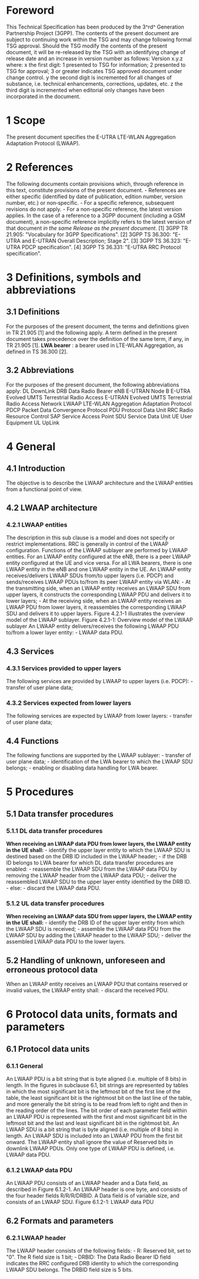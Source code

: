 # Foreword
This Technical Specification has been produced by the 3^rd^ Generation
Partnership Project (3GPP).
The contents of the present document are subject to continuing work within the
TSG and may change following formal TSG approval. Should the TSG modify the
contents of the present document, it will be re-released by the TSG with an
identifying change of release date and an increase in version number as
follows:
Version x.y.z
where:
x the first digit:
1 presented to TSG for information;
2 presented to TSG for approval;
3 or greater indicates TSG approved document under change control.
y the second digit is incremented for all changes of substance, i.e. technical
enhancements, corrections, updates, etc.
z the third digit is incremented when editorial only changes have been
incorporated in the document.
# 1 Scope
The present document specifies the E-UTRA LTE-WLAN Aggregation Adaptation
Protocol (LWAAP).
# 2 References
The following documents contain provisions which, through reference in this
text, constitute provisions of the present document.
\- References are either specific (identified by date of publication, edition
number, version number, etc.) or non‑specific.
\- For a specific reference, subsequent revisions do not apply.
\- For a non-specific reference, the latest version applies. In the case of a
reference to a 3GPP document (including a GSM document), a non-specific
reference implicitly refers to the latest version of that document _in the
same Release as the present document_.
[1] 3GPP TR 21.905: \"Vocabulary for 3GPP Specifications\".
[2] 3GPP TS 36.300: \"E-UTRA and E-UTRAN Overall Description; Stage 2\".
[3] 3GPP TS 36.323: \"E-UTRA PDCP specification\".
[4] 3GPP TS 36.331: \"E-UTRA RRC Protocol specification\".
# 3 Definitions, symbols and abbreviations
## 3.1 Definitions
For the purposes of the present document, the terms and definitions given in
TR 21.905 [1] and the following apply. A term defined in the present document
takes precedence over the definition of the same term, if any, in TR 21.905
[1].
**LWA bearer** : a bearer used in LTE-WLAN Aggregation, as defined in TS
36.300 [2].
## 3.2 Abbreviations
For the purposes of the present document, the following abbreviations apply:
DL DownLink
DRB Data Radio Bearer
eNB E-UTRAN Node B
E-UTRA Evolved UMTS Terrestrial Radio Access
E-UTRAN Evolved UMTS Terrestrial Radio Access Network
LWAAP LTE-WLAN Aggregation Adaptation Protocol
PDCP Packet Data Convergence Protocol
PDU Protocol Data Unit
RRC Radio Resource Control
SAP Service Access Point
SDU Service Data Unit
UE User Equipment
UL UpLink
# 4 General
## 4.1 Introduction
The objective is to describe the LWAAP architecture and the LWAAP entities
from a functional point of view.
## 4.2 LWAAP architecture
### 4.2.1 LWAAP entities
The description in this sub clause is a model and does not specify or restrict
implementations.
RRC is generally in control of the LWAAP configuration.
Functions of the LWAAP sublayer are performed by LWAAP entities. For an LWAAP
entity configured at the eNB, there is a peer LWAAP entity configured at the
UE and vice versa. For all LWA bearers, there is one LWAAP entity in the eNB
and one LWAAP entity in the UE.
An LWAAP entity receives/delivers LWAAP SDUs from/to upper layers (i.e. PDCP)
and sends/receives LWAAP PDUs to/from its peer LWAAP entity via WLAN:
\- At the transmitting side, when an LWAAP entity receives an LWAAP SDU from
upper layers, it constructs the corresponding LWAAP PDU and delivers it to
lower layers;
\- At the receiving side, when an LWAAP entity receives an LWAAP PDU from
lower layers, it reassembles the corresponding LWAAP SDU and delivers it to
upper layers.
Figure 4.2.1-1 illustrates the overview model of the LWAAP sublayer.
Figure 4.2.1-1: Overview model of the LWAAP sublayer
An LWAAP entity delivers/receives the following LWAAP PDU to/from a lower
layer entity:
\- LWAAP data PDU.
## 4.3 Services
### 4.3.1 Services provided to upper layers
The following services are provided by LWAAP to upper layers (i.e. PDCP):
\- transfer of user plane data;
### 4.3.2 Services expected from lower layers
The following services are expected by LWAAP from lower layers:
\- transfer of user plane data;
## 4.4 Functions
The following functions are supported by the LWAAP sublayer:
\- transfer of user plane data;
\- identification of the LWA bearer to which the LWAAP SDU belongs;
\- enabling or disabling data handling for LWA bearer.
# 5 Procedures
## 5.1 Data transfer procedures
### **5.1.1 DL data transfer procedures**
**When receiving an LWAAP data PDU from lower layers, the LWAAP entity in the
UE shall:**
\- identify the upper layer entity to which the LWAAP SDU is destined based on
the DRB ID included in the LWAAP header;
\- if the DRB ID belongs to LWA bearer for which DL data transfer procedures
are enabled:
\- reassemble the LWAAP SDU from the LWAAP data PDU by removing the LWAAP
header from the LWAAP data PDU;
\- deliver the reassembled LWAAP SDU to the upper layer entity identified by
the DRB ID.
\- else:
\- discard the LWAAP data PDU.
### **5.1.2 UL data transfer procedures**
**When receiving an LWAAP data SDU from upper layers, the LWAAP entity in the
UE shall:**
\- identify the DRB ID of the upper layer entity from which the LWAAP SDU is
received;
\- assemble the LWAAP data PDU from the LWAAP SDU by adding the LWAAP header
to the LWAAP SDU;
\- deliver the assembled LWAAP data PDU to the lower layers.
## 5.2 Handling of unknown, unforeseen and erroneous protocol data
When an LWAAP entity receives an LWAAP PDU that contains reserved or invalid
values, the LWAAP entity shall:
\- discard the received PDU.
# 6 Protocol data units, formats and parameters
## 6.1 Protocol data units
### 6.1.1 General
An LWAAP PDU is a bit string that is byte aligned (i.e. multiple of 8 bits) in
length. In the figures in subclause 6.1, bit strings are represented by tables
in which the most significant bit is the leftmost bit of the first line of the
table, the least significant bit is the rightmost bit on the last line of the
table, and more generally the bit string is to be read from left to right and
then in the reading order of the lines. The bit order of each parameter field
within an LWAAP PDU is represented with the first and most significant bit in
the leftmost bit and the last and least significant bit in the rightmost bit.
An LWAAP SDU is a bit string that is byte aligned (i.e. multiple of 8 bits) in
length. An LWAAP SDU is included into an LWAAP PDU from the first bit onward.
The LWAAP entity shall ignore the value of Reserved bits in downlink LWAAP
PDUs.
Only one type of LWAAP PDU is defined, i.e. LWAAP data PDU.
### 6.1.2 LWAAP data PDU
An LWAAP PDU consists of an LWAAP header and a Data field, as described in
Figure 6.1.2-1.
An LWAAP header is one byte, and consists of the four header fields
R/R/R/DRBID.
A Data field is of variable size, and consists of an LWAAP SDU.
Figure 6.1.2-1: LWAAP data PDU
## 6.2 Formats and parameters
### 6.2.1 LWAAP header
The LWAAP header consists of the following fields:
\- R: Reserved bit, set to \"0\". The R field size is 1 bit;
\- DRBID: The Data Radio Bearer ID field indicates the RRC configured DRB
identity to which the corresponding LWAAP SDU belongs. The DRBID field size is
5 bits.
#